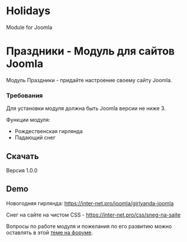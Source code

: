 # Holidays
Module for Joomla

# Праздники - Модуль для сайтов Joomla

Модуль Праздники - придайте настроение своему сайту Joomla.

### Требования

Для установки модуля должна быть Joomla версии не ниже 3.

Функции модуля:

- Рождественская гирлянда
- Падающий снег

## Скачать

Версия 1.0.0

## Demo

Новогодняя гирлянда: https://inter-net.pro/joomla/girlyanda-joomla

Снег на сайте на чистом CSS - https://inter-net.pro/css/sneg-na-sajte

Вопросы по работе модуля и пожелания по его развитию можно оставлять в этой <a href="https://inter-net.pro/forum/joomla/29-novogodnyaya-girlyanda-dlya-sajta-joomla">теме на форуме</a>.
